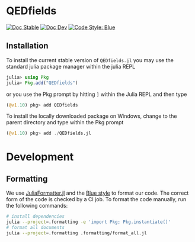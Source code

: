 # QEDfields

[![Doc Stable](https://img.shields.io/badge/docs-stable-blue.svg)](https://qedjl-project.github.io/QEDfields.jl/main)
[![Doc Dev](https://img.shields.io/badge/docs-dev-blue.svg)](https://qedjl-project.github.io/QEDfields.jl/dev)
[![Code Style: Blue](https://img.shields.io/badge/code%20style-blue-4495d1.svg)](https://github.com/invenia/BlueStyle)

## Installation

To install the current stable version of `QEDfields.jl` you may use the standard julia package manager within the julia REPL

```julia
julia> using Pkg
julia> Pkg.add("QEDfields")
```

or you use the Pkg prompt by hitting `]` within the Julia REPL and then type

```julia
(@v1.10) pkg> add QEDfields
```

To install the locally downloaded package on Windows, change to the parent directory and type within the Pkg prompt

```julia
(@v1.10) pkg> add ./QEDfields.jl
```

# Development

## Formatting

We use [JuliaFormatter.jl](https://domluna.github.io/JuliaFormatter.jl/dev/) and the [Blue style](https://github.com/invenia/BlueStyle) to format our code. The correct form of the code is checked by a CI job. To format the code manually, run the following commands:

```bash
# install dependencies
julia --project=.formatting -e 'import Pkg; Pkg.instantiate()'
# format all documents
julia --project=.formatting .formatting/format_all.jl
```
